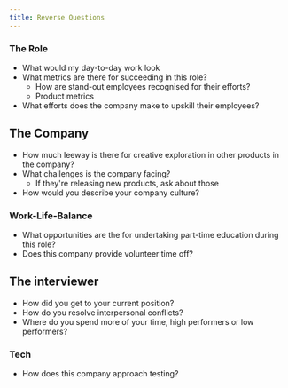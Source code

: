 ```yaml
---
title: Reverse Questions
---
```


### The Role

- What would my day-to-day work look 
- What metrics are there for succeeding in this role?
    - How are stand-out employees recognised for their efforts?
    - Product metrics
- What efforts does the company make to upskill their employees?

## The Company

- How much leeway is there for creative exploration in other products in the company?
- What challenges is the company facing?
    - If they're releasing new products, ask about those
- How would you describe your company culture?


### Work-Life-Balance

- What opportunities are the for undertaking part-time education during this role?
- Does this company provide volunteer time off?

## The interviewer

- How did you get to your current position?
- How do you resolve interpersonal conflicts?
- Where do you spend more of your time, high performers or low performers?

### Tech

- How does this company approach testing?